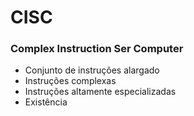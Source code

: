 # CISC
### Complex Instruction Ser Computer

- Conjunto de instruções alargado
- Instruções complexas
- Instruções altamente especializadas
- Existência
